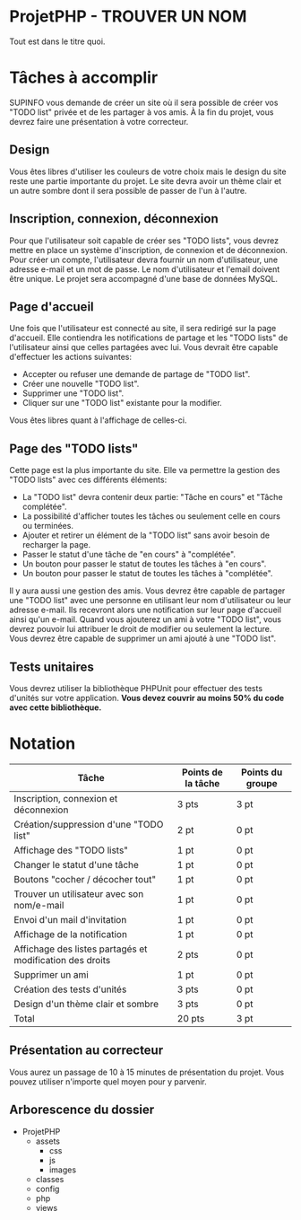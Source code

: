 # ProjetPHP - TROUVER UN NOM
Tout est dans le titre quoi.

# Tâches à accomplir

SUPINFO vous demande de créer un site où il sera possible de créer vos "TODO list" privée et de les partager à vos amis. À la fin du projet, vous devrez faire une présentation à votre correcteur.

## Design

Vous êtes libres d'utiliser les couleurs de votre choix mais le design du site reste une partie importante du projet. Le site devra avoir un thème clair et un autre sombre dont il sera possible de passer de l'un à l'autre.

## Inscription, connexion, déconnexion

Pour que l'utilisateur soit capable de créer ses "TODO lists", vous devrez mettre en place un système d'inscription, de connexion et de déconnexion. Pour créer un compte, l'utilisateur devra fournir un nom d'utilisateur, une adresse e-mail et un mot de passe. Le nom d'utilisateur et l'email doivent être unique. Le projet sera accompagné d'une base de données MySQL.

## Page d'accueil

Une fois que l'utilisateur est connecté au site, il sera redirigé sur la page d'accueil. Elle contiendra les notifications de partage et les "TODO lists" de l'utilisateur ainsi que celles partagées avec lui. Vous devrait être capable d'effectuer les actions suivantes:

 - Accepter ou refuser une demande de partage de "TODO list".
 - Créer une nouvelle "TODO list".
 - Supprimer une "TODO list".
 - Cliquer sur une "TODO list" existante pour la modifier.

Vous êtes libres quant à l'affichage de celles-ci.

## Page des "TODO lists"

Cette page est la plus importante du site. Elle va permettre la gestion des "TODO lists" avec ces différents éléments:

 - La "TODO list" devra contenir deux partie: "Tâche en cours" et "Tâche complétée".
 - La possibilité d'afficher toutes les tâches ou seulement celle en cours ou terminées.
 - Ajouter et retirer un élément de la "TODO list" sans avoir besoin de recharger la page.
 - Passer le statut d'une tâche de "en cours" à "complétée".
 - Un bouton pour passer le statut de toutes les tâches à "en cours".
 - Un bouton pour passer le statut de toutes les tâches à "complétée".

Il y aura aussi une gestion des amis. Vous devrez être capable de partager une "TODO list" avec une personne en utilisant leur nom d'utilisateur ou leur adresse e-mail. Ils recevront alors une notification sur leur page d'accueil ainsi qu'un e-mail.
Quand vous ajouterez un ami à votre "TODO list", vous devrez pouvoir lui attribuer le droit de modifier ou seulement la lecture. Vous devrez être capable de supprimer un ami ajouté à une "TODO list".

## Tests unitaires

Vous devrez utiliser la bibliothèque PHPUnit pour effectuer des tests d'unités sur votre application. **Vous devez couvrir au moins 50% du code avec cette bibliothèque.**


# Notation

| Tâche | Points de la tâche | Points du groupe |
|--|--|--|
| Inscription, connexion et déconnexion | 3 pts | 3 pt |
| Création/suppression d'une "TODO list" | 2 pt | 0 pt |
| Affichage des "TODO lists" | 1 pt | 0 pt |
| Changer le statut d'une tâche | 1 pt | 0 pt |
| Boutons "cocher / décocher tout" | 1 pt | 0 pt |
| Trouver un utilisateur avec son nom/e-mail | 1 pt | 0 pt |
| Envoi d'un mail d'invitation | 1 pt | 0 pt |
| Affichage de la notification | 1 pt | 0 pt |
| Affichage des listes partagés et modification des droits | 2 pts | 0 pt |
| Supprimer un ami | 1 pt | 0 pt
| Création des tests d'unités | 3 pts | 0 pt |
| Design d'un thème clair et sombre | 3 pts | 0 pt |
| Total | 20 pts | 3 pt |

## Présentation au correcteur

Vous aurez un passage de 10 à 15 minutes de présentation du projet. Vous pouvez utiliser n'importe quel moyen pour y parvenir.

## Arborescence du dossier

 - ProjetPHP
	 - assets
		 - css
		 - js
		 - images
	 - classes
	 - config
	 - php
	 - views
